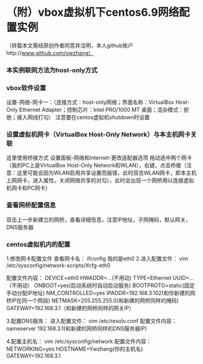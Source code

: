 # （附）vbox虚拟机下centos6.9网络配置实例
（转载本文需经原创作者同意并注明，本人github账户http://www.github.com/ywzhang）
### 本实例联网方法为host-only方式
### vbox软件设置
设置-网络-网卡一：（连接方式：host-only网络；界面名称：VirtualBox Host-Only Ethernet Adapter；控制芯片：Intel PRO/1000 MT 桌面；混杂模式：拒绝；接入网线打勾）
注意要在centos虚拟机shutdown时设置
### 设置虚拟机网卡（VirtualBox Host-Only Network）与本主机网卡关联
这里使用桥接方式
设置面板-网络和Internet-更改适配器选项
拖动选中两个网卡（我的PC上是VirtualBox Host-Only Network和WLAN），右键，点击桥接（注意：这里可能会因为WLAN启用共享设置而报错，此时双击WLAN网卡，即本主机上网网卡，进入属性，关闭网络共享的对勾），此时会出现一个网桥用以连接虚拟机网卡和PC网卡）
### 查看网桥配置信息
双击上一步新建立的网桥，查看详细信息，注意IP地址，子网掩码，默认网关，DNS服务器
### centos虚拟机内的配置
1.修改网卡配置文件
查看网卡名：
ifconfig
我的是eth0
2.进入配置文件：
vim /etc/sysconfig/network-scripts/ifcfg-eth0

配置文件内容：
DEVICE=eth0
HWADDR=...(不用动)
TYPE=Ethernet
UUID=...（不用动）
ONBOOT=yes(启动系统时自动启动服务)
BOOTPROTO=static(固定手动分配IP地址)
NM_CONTROLLED=yes
IPADDR=192.168.3.102(和你新建的网桥IP在同一个网段)
NETMASK=255.255.255.0(和新建的网桥同样的掩码)
GATEWAY=192.168.3.1（和新建的网桥同样的网关IP）

3.配置DNS服务：
进入配置文件：
vim /etc/resolv.conf
配置文件内容：
nameserver 192.168.3.1(和新建的网桥同样的DNS服务器IP)

4.配置主机名：
vim /etc/sysconfig/network
配置文件内容：
NETWORKING=yes
HOSTNAME=Ywzhang(你的主机名)
GATEWAY=192.168.3.1